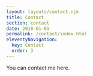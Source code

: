```yaml
---
layout: layouts/contact.njk
title: Contact
section: contact
date: 2018-01-01
permalink: /contact/index.html
eleventyNavigation:
  key: Contact
  order: 3
---
```

You can contact me here.